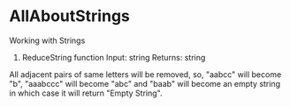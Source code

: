 # AllAboutStrings
Working with Strings

1. ReduceString function
Input: string
Returns: string

All adjacent pairs of same letters will be removed, so, "aabcc" will become "b", "aaabccc" will become "abc" and "baab" will become an empty string in which case it will return "Empty String".